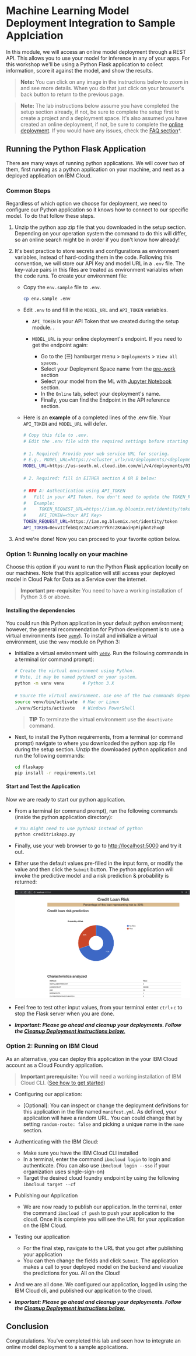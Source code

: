 # Machine Learning Model Deployment Integration to Sample Applciation

In this module, we will access an online model deployment through a REST API. This allows you to use your model for inference in any of your apps. For this workshop we'll be using a Python Flask application to collect information, score it against the model, and show the results.

> **Note:** You can click on any image in the instructions below to zoom in and see more details. When you do that just click on your browser's back button to return to the previous page.

> **Note:** The lab instructions below assume you have completed the setup section already, if not, be sure to complete the setup first to create a project and a deployment space. It's also assumed you have created an online deployment, if not, be sure to complete the [online deployment](README.md). If you would have any issues, check the [FAQ section](../faq/README.md)*.

## Running the Python Flask Application

There are many ways of running python applications. We will cover two of them, first running as a python application on your machine, and next as a deployed application on IBM Cloud.

### Common Steps

Regardless of which option we choose for deployment, we need to configure our Python application so it knows how to connect to our specific model. To do that follow these steps.

1. Unzip the python app zip file that you downloaded in the setup section. Depending on your operation system the command to do this will differ, so an online search might be in order if you don't know how already!

2. It's best practice to store secrets and configurations as environment variables, instead of hard-coding them in the code. Following this convention, we will store our API Key and model URL in a `.env` file. The key-value pairs in this files are treated as environment variables when the code runs. To create your environment file:

   * Copy the `env.sample` file to `.env`.

     ```bash
     cp env.sample .env
     ```

   * Edit `.env` to and fill in the `MODEL_URL` and `API_TOKEN` variables.

      * `API_TOKEN` is your API Token that we created during the setup module. .
      * `MODEL_URL` is your online deployment's endpoint. If you need to get the endpoint again:

        * Go to the (☰) hamburger menu > `Deployments` > `View all spaces`.
        * Select your Deployment Space name from the [pre-work](https://ibm-developer.gitbook.io/cloudpakfordata-credit-risk-workshop/v/workshop-DDC/getting-started/pre-work) section
        * Select your model from the ML with [Jupyter Notebook](https://ibm-developer.gitbook.io/cloudpakfordata-credit-risk-workshop/v/workshop-DDC/credit-risk-workshop/machine-learning-in-jupyter-notebook) section.
        * In the `Online` tab, select your deployment's name.
        * Finally, you can find the Endpoint in the API reference section.

   * Here is an **example** of a completed lines of the .env file. Your `API_TOKEN` and `MODEL_URL` will defer.

     ```bash
     # Copy this file to .env.
     # Edit the .env file with the required settings before starting the app.

     # 1. Required: Provide your web service URL for scoring.
     # E.g., MODEL_URL=https://<cluster_url>/v4/deployments/<deployment_space_guid>/predictions
     MODEL_URL=https://us-south.ml.cloud.ibm.com/ml/v4/deployments/012f3ebd-9885-4d1f-a720-9d2f2008ff2a/predictions?version=2020-10-31
     
     # 2. Required: fill in EITHER section A OR B below:

     # ### A: Authentication using API_TOKEN
     #   Fill in your API Token. You don't need to update the TOKEN_REQUEST_URL
     #   Example:
     #     TOKEN_REQUEST_URL=https://iam.ng.bluemix.net/identity/token
     #     API_TOKEN=<Your API Key>
     TOKEN_REQUEST_URL=https://iam.ng.bluemix.net/identity/token
     API_TOKEN=0evvIIfebBQZc2AIxWE2rYkYc2KGAoiHpMiphntzhxqO
     ```

3. And we're done! Now you can proceed to your favorite option below.

### Option 1: Running locally on your machine

Choose this option if you want to run the Python Flask application locally on our machines. Note that this application will still access your deployed model in Cloud Pak for Data as a Service over the internet.

> **Important pre-requisite:** You need to have a working installation of Python 3.6 or above.

#### Installing the dependencies

You could run this Python application in your default python environment; however, the general recommendation for Python development is to use a virtual environments (see [`venv`](https://docs.python.org/3/tutorial/venv.html)). To install and initialize a virtual environment, use the `venv` module on Python 3:

* Initialize a virtual environment with [`venv`](https://docs.python.org/3/tutorial/venv.html). Run the following commands in a terminal (or command prompt):

    ```bash
    # Create the virtual environment using Python.
    # Note, it may be named python3 on your system.
    python -m venv venv       # Python 3.X

    # Source the virtual environment. Use one of the two commands depending on your OS.
    source venv/bin/activate  # Mac or Linux
    ./venv/Scripts/activate   # Windows PowerShell
    ```

    > **TIP** To terminate the virtual environment use the `deactivate` command.

* Next, to install the Python requirements, from a terminal (or command prompt) navigate to where you downloaded the python app zip file during the setup section. Unzip the downloaded python application and run the following commands:

    ```bash
    cd flaskapp
    pip install -r requirements.txt
    ```

#### Start and Test the Application

Now we are ready to start our python application.

* From a terminal (or command prompt), run the following commands (inside the python application directory):

    ```bash
    # You might need to use python3 instead of python
    python creditriskapp.py
    ```

* Finally, use your web browser to go to [http://localhost:5000](http://localhost:5000) and try it out.

* Either use the default values pre-filled in the input form, or modify the value and then click the `Submit` button. The python application will invoke the predictive model and a risk prediction & probability is returned:

    [![Get the risk percentage as a result](../images/deployment/flaskapp-output.png)](../images/deployment/flaskapp-output.png)

* Feel free to test other input values, from your terminal enter `ctrl`+`c` to stop the Flask server when you are done.

* ***Important: Please go ahead and cleanup your deployments. Follow the [Cleanup Deployment instructions below.](README.md#cleanup-deployment)***

### Option 2: Running on IBM Cloud

As an alternative, you can deploy this application in the your IBM Cloud account as a Cloud Foundry application.

> **Important prerequisite:** You will need a working installation of IBM Cloud CLI. ([See how to get started](https://cloud.ibm.com/docs/cli?topic=cli-getting-started))

* Configuring our application:
  * [Optional]: You can inspect or change the deployment definitions for this application in the file named `manifest.yml`. As defined, your application will have a random URL. You can could change that by setting `random-route: false` and picking a unique name in the `name` section.

* Authenticating with the IBM Cloud:
  * Make sure you have the IBM Cloud CLI installed
  * In a terminal, enter the command `ibmcloud login` to login and authenticate. (You can also use `ibmcloud login --sso` if your organization uses single-sign-on)
  * Target the desired cloud foundry endpoint by using the following `ibmcloud target --cf`

* Publishing our Application
  * We are now ready to publish our application. In the terminal, enter the command `ibmcloud cf push` to push your application to the cloud. Once it is complete you will see the URL for your application on the IBM Cloud.

* Testing our application
  * For the final step, navigate to the URL that you got after publishing your application
  * You can then change the fields and click `Submit`. The application makes a call to your deployed model on the backend and visualize the predictions for you. All on the Cloud!
  
* And we are all done. We configured our application, logged in using the IBM Cloud cli, and published our application to the cloud.

* ***Important: Please go ahead and cleanup your deployments. Follow the [Cleanup Deployment instructions below.](README.md#cleanup-deployment)***

## Conclusion

Congratulations. You've completed this lab and seen how to integrate an online model deployment to a sample applications.

